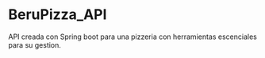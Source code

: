 # BeruPizza_API
API creada con Spring boot para una pizzeria con herramientas escenciales para su gestion.
